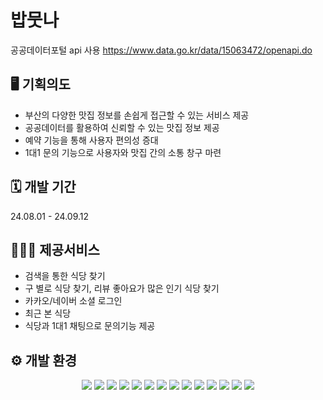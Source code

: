# 밥뭇나
공공데이터포털 api 사용 https://www.data.go.kr/data/15063472/openapi.do

## 🖥️ 기획의도

- 부산의 다양한 맛집 정보를 손쉽게 접근할 수 있는 서비스 제공
- 공공데이터를 활용하여 신뢰할 수 있는 맛집 정보 제공 
- 예약 기능을 통해 사용자 편의성 증대
- 1대1 문의 기능으로 사용자와 맛집 간의 소통 창구 마련


## 🗓 개발 기간
24.08.01 - 24.09.12


## 🧑‍🤝‍🧑 제공서비스

- 검색을 통한 식당 찾기
- 구 별로 식당 찾기, 리뷰 좋아요가 많은 인기 식당 찾기
- 카카오/네이버 소셜 로그인
- 최근 본 식당
- 식당과 1대1 채팅으로 문의기능 제공


## ⚙️ 개발 환경
<div align="center">
    <img src="https://img.shields.io/badge/Spring-6DB33F?style=flat-square&logo=Spring&logoColor=white" />
    <img src="https://img.shields.io/badge/Java-007396?style=flat&logo=Java&logoColor=white" />
    <img src="https://img.shields.io/badge/JavaScript-F7DF1E?style=flat-square&logo=javascript&logoColor=black" />
    <img src="https://img.shields.io/badge/jQuery-0769AD?style=flat-square&logo=jQuery&logoColor=white" />
    <img src="https://img.shields.io/badge/HTML5-E34F26?style=flat&logo=HTML5&logoColor=white" />
    <img src="https://img.shields.io/badge/CSS3-1572B6?style=flat&logo=CSS3&logoColor=white" />
    <img src="https://img.shields.io/badge/ORACLE-F80000?style=flat-square&logo=oracle&logoColor=white" />
    <img src="https://img.shields.io/badge/apache%20tomcat-F8DC75?style=flat-square&logo=apachetomcat&logoColor=white" />
    <img src="https://img.shields.io/badge/GitHub-181717?style=flat-square&logo=GitHub&logoColor=white" />
    <img src="https://img.shields.io/badge/Kakao%20API-FFCD00?style=flat-square&logo=Kakao&logoColor=black" />
    <img src="https://img.shields.io/badge/Naver%20API-03C75A?style=flat-square&logo=Naver&logoColor=white" />
    <img src="https://img.shields.io/badge/Socket.io-010101?style=flat-square&logo=Socket.io&logoColor=white" />
    <img src="https://img.shields.io/badge/Ajax-0B76D1?style=flat-square&logo=jquery&logoColor=white" />
    <img src="https://img.shields.io/badge/MyBatis-0D8DBA?style=flat-square&logo=MyBatis&logoColor=white" />

</div>
